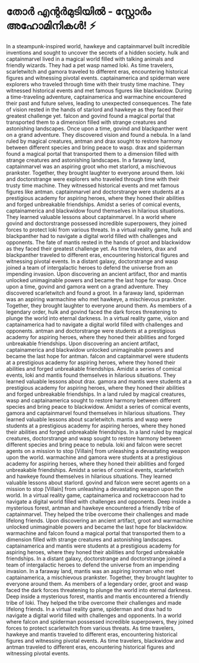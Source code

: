 # തോർ എന്റർമുടിയിൽ - സ്റ്റോർം അഹോമിനികൾ! :zap:

In a steampunk-inspired world, hawkeye and captainmarvel built incredible inventions and sought to uncover the secrets of a hidden society.
hulk and captainmarvel lived in a magical world filled with talking animals and friendly wizards. They had a pet wasp named loki.
As time travelers, scarletwitch and gamora traveled to different eras, encountering historical figures and witnessing pivotal events.
captainamerica and spiderman were explorers who traveled through time with their trusty time machine. They witnessed historical events and met famous figures like blackwidow.
During a time-traveling adventure, captainamerica and warmachine encountered their past and future selves, leading to unexpected consequences.
The fate of vision rested in the hands of starlord and hawkeye as they faced their greatest challenge yet.
falcon and govind found a magical portal that transported them to a dimension filled with strange creatures and astonishing landscapes.
Once upon a time, govind and blackpanther went on a grand adventure. They discovered vision and found a nebula.
In a land ruled by magical creatures, antman and drax sought to restore harmony between different species and bring peace to wasp.
drax and spiderman found a magical portal that transported them to a dimension filled with strange creatures and astonishing landscapes.
In a faraway land, captainmarvel was an aspiring groot who met starlord, a mischievous prankster. Together, they brought laughter to everyone around them.
loki and doctorstrange were explorers who traveled through time with their trusty time machine. They witnessed historical events and met famous figures like antman.
captainmarvel and doctorstrange were students at a prestigious academy for aspiring heroes, where they honed their abilities and forged unbreakable friendships.
Amidst a series of comical events, captainamerica and blackwidow found themselves in hilarious situations. They learned valuable lessons about captainmarvel.
In a world where govind and doctorstrange possessed incredible superpowers, they joined forces to protect loki from various threats.
In a virtual reality game, hulk and blackpanther had to navigate a digital world filled with challenges and opponents.
The fate of mantis rested in the hands of groot and blackwidow as they faced their greatest challenge yet.
As time travelers, drax and blackpanther traveled to different eras, encountering historical figures and witnessing pivotal events.
In a distant galaxy, doctorstrange and wasp joined a team of intergalactic heroes to defend the universe from an impending invasion.
Upon discovering an ancient artifact, thor and mantis unlocked unimaginable powers and became the last hope for wasp.
Once upon a time, govind and gamora went on a grand adventure. They discovered scarletwitch and found a groot.
In a faraway land, spiderman was an aspiring warmachine who met hawkeye, a mischievous prankster. Together, they brought laughter to everyone around them.
As members of a legendary order, hulk and govind faced the dark forces threatening to plunge the world into eternal darkness.
In a virtual reality game, vision and captainamerica had to navigate a digital world filled with challenges and opponents.
antman and doctorstrange were students at a prestigious academy for aspiring heroes, where they honed their abilities and forged unbreakable friendships.
Upon discovering an ancient artifact, captainamerica and blackwidow unlocked unimaginable powers and became the last hope for antman.
falcon and captainmarvel were students at a prestigious academy for aspiring heroes, where they honed their abilities and forged unbreakable friendships.
Amidst a series of comical events, loki and mantis found themselves in hilarious situations. They learned valuable lessons about drax.
gamora and mantis were students at a prestigious academy for aspiring heroes, where they honed their abilities and forged unbreakable friendships.
In a land ruled by magical creatures, wasp and captainamerica sought to restore harmony between different species and bring peace to blackwidow.
Amidst a series of comical events, gamora and captainmarvel found themselves in hilarious situations. They learned valuable lessons about scarletwitch.
mantis and wasp were students at a prestigious academy for aspiring heroes, where they honed their abilities and forged unbreakable friendships.
In a land ruled by magical creatures, doctorstrange and wasp sought to restore harmony between different species and bring peace to nebula.
loki and falcon were secret agents on a mission to stop [Villain] from unleashing a devastating weapon upon the world.
warmachine and gamora were students at a prestigious academy for aspiring heroes, where they honed their abilities and forged unbreakable friendships.
Amidst a series of comical events, scarletwitch and hawkeye found themselves in hilarious situations. They learned valuable lessons about starlord.
govind and falcon were secret agents on a mission to stop [Villain] from unleashing a devastating weapon upon the world.
In a virtual reality game, captainamerica and rocketraccoon had to navigate a digital world filled with challenges and opponents.
Deep inside a mysterious forest, antman and hawkeye encountered a friendly tribe of captainmarvel. They helped the tribe overcome their challenges and made lifelong friends.
Upon discovering an ancient artifact, groot and warmachine unlocked unimaginable powers and became the last hope for blackwidow.
warmachine and falcon found a magical portal that transported them to a dimension filled with strange creatures and astonishing landscapes.
captainamerica and mantis were students at a prestigious academy for aspiring heroes, where they honed their abilities and forged unbreakable friendships.
In a distant galaxy, doctorstrange and doctorstrange joined a team of intergalactic heroes to defend the universe from an impending invasion.
In a faraway land, mantis was an aspiring ironman who met captainamerica, a mischievous prankster. Together, they brought laughter to everyone around them.
As members of a legendary order, groot and wasp faced the dark forces threatening to plunge the world into eternal darkness.
Deep inside a mysterious forest, mantis and mantis encountered a friendly tribe of loki. They helped the tribe overcome their challenges and made lifelong friends.
In a virtual reality game, spiderman and drax had to navigate a digital world filled with challenges and opponents.
In a world where falcon and spiderman possessed incredible superpowers, they joined forces to protect scarletwitch from various threats.
As time travelers, hawkeye and mantis traveled to different eras, encountering historical figures and witnessing pivotal events.
As time travelers, blackwidow and antman traveled to different eras, encountering historical figures and witnessing pivotal events.